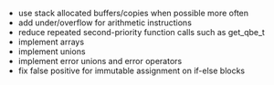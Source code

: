 - use stack allocated buffers/copies when possible more often
- add under/overflow for arithmetic instructions
- reduce repeated second-priority function calls such as get_qbe_t
- implement arrays
- implement unions
- implement error unions and error operators
- fix false positive for immutable assignment on if-else blocks